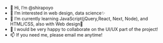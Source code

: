 - 👋 Hi, I’m @shirapoyo
- 👀 I’m interested in web design, data science✨
- 🌱 I’m currently learning JavaScript(jQuery,React, Next, Node), and HTML/CSS, also with Web design🎨
- 💞️ I would be very happy to collaborate on the UI/UX part of the project!
- 📫 If you need me, please email me anytime!

<!---
shirapoyo/shirapoyo is a ✨ special ✨ repository because its `README.md` (this file) appears on your GitHub profile.
You can click the Preview link to take a look at your changes.
--->
